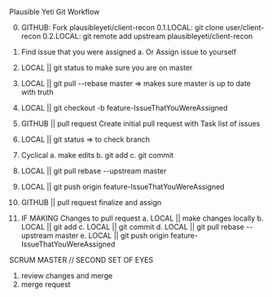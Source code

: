 Plausible Yeti Git Workflow

0. GITHUB: Fork plausibleyeti/client-recon
0.1.LOCAL: git clone user/client-recon
0.2.LOCAL: git remote add upstream plausibleyeti/client-recon


1. Find issue that you were assigned
  a. Or Assign issue to yourself
1. LOCAL || git status to make sure you are on master
1. LOCAL || git pull --rebase master => makes sure master is up to date with truth
1. LOCAL || git checkout -b feature-IssueThatYouWereAssigned
1. GITHUB || pull request Create initial pull request with Task list of issues
1. LOCAL || git status => to check branch
1. Cyclical
  a. make edits
  b. git add
  c. git commit
1. LOCAL || git pull rebase --upstream master
1. LOCAL || git push origin feature-IssueThatYouWereAssigned
1. GITHUB || pull request finalize and assign
1. IF MAKING Changes to pull request
  a. LOCAL || make changes locally
  b. LOCAL || git add
  c. LOCAL || git commit
  d. LOCAL || git pull rebase --upstream master
  e. LOCAL || git push origin feature-IssueThatYouWereAssigned




SCRUM MASTER // SECOND SET OF EYES
1. review changes and merge
1. merge request
